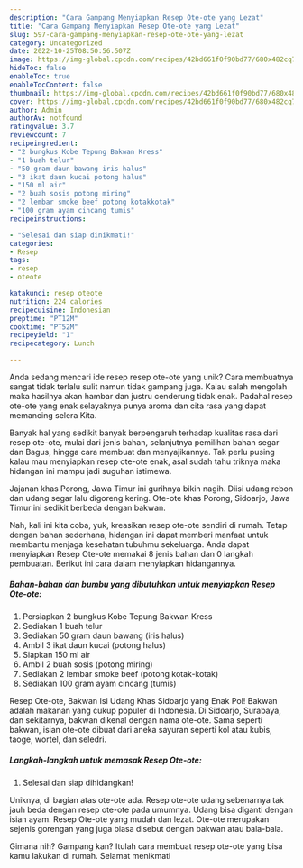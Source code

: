 ```yaml
---
description: "Cara Gampang Menyiapkan Resep Ote-ote yang Lezat"
title: "Cara Gampang Menyiapkan Resep Ote-ote yang Lezat"
slug: 597-cara-gampang-menyiapkan-resep-ote-ote-yang-lezat
category: Uncategorized
date: 2022-10-25T08:50:56.507Z
image: https://img-global.cpcdn.com/recipes/42bd661f0f90bd77/680x482cq70/resep-ote-ote-foto-resep-utama.jpg
hideToc: false
enableToc: true
enableTocContent: false
thumbnail: https://img-global.cpcdn.com/recipes/42bd661f0f90bd77/680x482cq70/resep-ote-ote-foto-resep-utama.jpg
cover: https://img-global.cpcdn.com/recipes/42bd661f0f90bd77/680x482cq70/resep-ote-ote-foto-resep-utama.jpg
author: Admin
authorAv: notfound
ratingvalue: 3.7
reviewcount: 7
recipeingredient:
- "2 bungkus Kobe Tepung Bakwan Kress"
- "1 buah telur"
- "50 gram daun bawang iris halus"
- "3 ikat daun kucai potong halus"
- "150 ml air"
- "2 buah sosis potong miring"
- "2 lembar smoke beef potong kotakkotak"
- "100 gram ayam cincang tumis"
recipeinstructions:

- "Selesai dan siap dinikmati!"
categories:
- Resep
tags:
- resep
- oteote

katakunci: resep oteote 
nutrition: 224 calories
recipecuisine: Indonesian
preptime: "PT12M"
cooktime: "PT52M"
recipeyield: "1"
recipecategory: Lunch

---
```





Anda sedang mencari ide resep resep ote-ote yang unik? Cara membuatnya sangat tidak terlalu sulit namun tidak gampang juga. Kalau salah mengolah maka hasilnya akan hambar dan justru cenderung tidak enak. Padahal resep ote-ote yang enak selayaknya punya aroma dan cita rasa yang dapat memancing selera Kita.





Banyak hal yang sedikit banyak berpengaruh terhadap kualitas rasa dari resep ote-ote, mulai dari jenis bahan, selanjutnya pemilihan bahan segar dan Bagus, hingga cara membuat dan menyajikannya. Tak perlu pusing kalau mau menyiapkan resep ote-ote enak,      asal sudah tahu triknya maka hidangan ini mampu jadi suguhan istimewa.














Jajanan khas Porong, Jawa Timur ini gurihnya bikin nagih. Diisi udang rebon dan udang segar lalu digoreng kering. Ote-ote khas Porong, Sidoarjo, Jawa Timur ini sedikit berbeda dengan bakwan.






Nah, kali ini kita coba, yuk, kreasikan resep ote-ote sendiri di rumah. Tetap dengan bahan sederhana, hidangan ini dapat memberi manfaat untuk membantu menjaga kesehatan tubuhmu sekeluarga. Anda dapat menyiapkan Resep Ote-ote memakai 8 jenis bahan dan 0 langkah pembuatan. Berikut ini cara dalam menyiapkan hidangannya.

<!--inarticleads1-->

##### Bahan-bahan dan bumbu yang dibutuhkan untuk menyiapkan Resep Ote-ote:

1. Persiapkan 2 bungkus Kobe Tepung Bakwan Kress
1. Sediakan 1 buah telur
1. Sediakan 50 gram daun bawang (iris halus)
1. Ambil 3 ikat daun kucai (potong halus)
1. Siapkan 150 ml air
1. Ambil 2 buah sosis (potong miring)
1. Sediakan 2 lembar smoke beef (potong kotak-kotak)
1. Sediakan 100 gram ayam cincang (tumis)


Resep Ote-ote, Bakwan Isi Udang Khas Sidoarjo yang Enak Pol! Bakwan adalah makanan yang cukup populer di Indonesia. Di Sidoarjo, Surabaya, dan sekitarnya, bakwan dikenal dengan nama ote-ote. Sama seperti bakwan, isian ote-ote dibuat dari aneka sayuran seperti kol atau kubis, taoge, wortel, dan seledri. 

<!--inarticleads2-->

##### Langkah-langkah untuk memasak Resep Ote-ote:


1. Selesai dan siap dihidangkan!

Uniknya, di bagian atas ote-ote ada. Resep ote-ote udang sebenarnya tak jauh beda dengan resep ote-ote pada umumnya. Udang bisa diganti dengan isian ayam. Resep Ote-ote yang mudah dan lezat. Ote-ote merupakan sejenis gorengan yang juga biasa disebut dengan bakwan atau bala-bala. 

Gimana nih? Gampang kan? Itulah cara membuat resep ote-ote yang bisa kamu lakukan di rumah. Selamat menikmati
